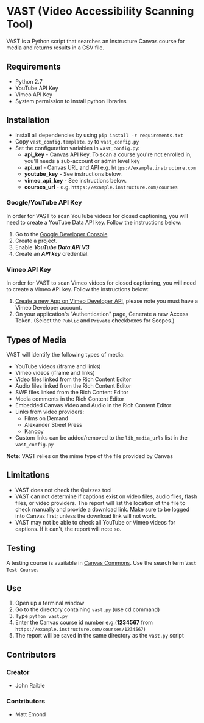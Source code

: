 # VAST (Video Accessibility Scanning Tool)

VAST is a Python script that searches an Instructure Canvas course for media and returns results in a CSV file.

## Requirements

* Python 2.7
* YouTube API Key
* Vimeo API Key
* System permission to install python libraries

## Installation

* Install all dependencies by using `pip install -r requirements.txt`
* Copy `vast_config.template.py` to `vast_config.py`
* Set the configuration variables in `vast_config.py`:
    * **api_key** - Canvas API Key. To scan a course you're not enrolled in, you'll needs a sub-account or admin level key
    * **api_url** - Canvas URL and API e.g. `https://example.instructure.com`
    * **youtube_key** - See instructions below.
    * **vimeo_api_key** - See instructions below.
    * **courses_url** - e.g. `https://example.instructure.com/courses`

### Google/YouTube API Key
In order for VAST to scan YouTube videos for closed captioning, you will need to create a YouTube Data API key.  Follow the instructions below:

1. Go to the [Google Developer Console](https://console.developers.google.com).
2. Create a project.
3. Enable ***YouTube Data API V3***
4. Create an ***API key*** credential.

### Vimeo API Key
In order for VAST to scan Vimeo videos for closed captioning, you will need to create a Vimeo API key. Follow the instructions below:

1. [Create a new App on Vimeo Developer API](https://developer.vimeo.com/apps/new?source=getting-started), please note you must have a Vimeo Developer account.
2. On your application's "Authentication" page, Generate a new Access Token.  (Select the `Public` and `Private` checkboxes for Scopes.)

## Types of Media

VAST will identify the following types of media:

* YouTube videos (iframe and links)
* Vimeo videos (iframe and links)
* Video files linked from the Rich Content Editor
* Audio files linked from the Rich Content Editor
* SWF files linked from the Rich Content Editor
* Media comments in the Rich Content Editor
* Embedded Canvas Video and Audio in the Rich Content Editor
* Links from video providers:
    * Films on Demand
    * Alexander Street Press
    * Kanopy
* Custom links can be added/removed to the `lib_media_urls` list in the `vast_config.py`

**Note**: VAST relies on the mime type of the file provided by Canvas

## Limitations

* VAST does not check the Quizzes tool
* VAST can not determine if captions exist on video files, audio files, flash files, or video providers. The report will list the location of the file to check manually and provide a download link. Make sure to be logged into Canvas first; unless the download link will not work.
* VAST may not be able to check all YouTube or Vimeo videos for captions. If it can't, the report will note so.

## Testing

A testing course is available in [Canvas Commons](https://lor.instructure.com/). Use the search term `Vast Test Course`.

## Use

1. Open up a terminal window
2. Go to the directory containing `vast.py` (use cd command)
3. Type `python vast.py`
4. Enter the Canvas course id number e.g.(**1234567** from `https://example.instructure.com/courses/1234567`)
5. The report will be saved in the same directory as the `vast.py` script

## Contributors

### Creator

* John Raible

### Contributors

* Matt Emond


